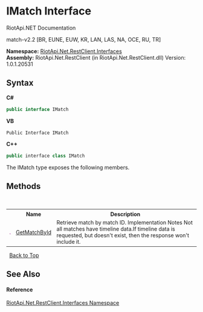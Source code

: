 # IMatch Interface
RiotApi.NET Documentation 

match-v2.2 [BR, EUNE, EUW, KR, LAN, LAS, NA, OCE, RU, TR]

**Namespace:**&nbsp;<a href="48cda41f-0d73-abf8-ab33-13ac48004c66">RiotApi.Net.RestClient.Interfaces</a><br />**Assembly:**&nbsp;RiotApi.Net.RestClient (in RiotApi.Net.RestClient.dll) Version: 1.0.1.20531

## Syntax

**C#**<br />
``` C#
public interface IMatch
```

**VB**<br />
``` VB
Public Interface IMatch
```

**C++**<br />
``` C++
public interface class IMatch
```

The IMatch type exposes the following members.


## Methods
&nbsp;<table><tr><th></th><th>Name</th><th>Description</th></tr><tr><td>![Public method](media/pubmethod.gif "Public method")</td><td><a href="f164e5fb-a9c4-cb15-9910-e5aafb537ae7">GetMatchById</a></td><td>
Retrieve match by match ID. Implementation Notes Not all matches have timeline data.If timeline data is requested, but doesn't exist, then the response won't include it.</td></tr></table>&nbsp;
<a href="#imatch-interface">Back to Top</a>

## See Also


#### Reference
<a href="48cda41f-0d73-abf8-ab33-13ac48004c66">RiotApi.Net.RestClient.Interfaces Namespace</a><br />